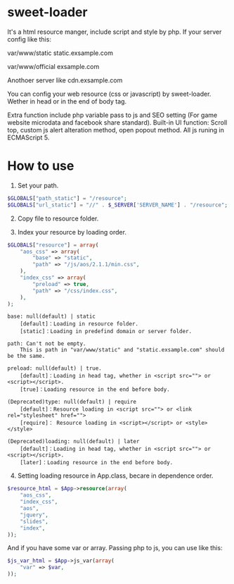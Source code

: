 # sweet-loader
It's a html resource manger, include script and style by php.
If your server config like this:

var/www/static
static.exsample.com

var/www/official
exsample.com

Anothoer server like
cdn.exsample.com

You can config your web resource (css or javascript) by sweet-loader.
Wether in head or in the end of body tag.

Extra function include php variable pass to js and SEO setting (For game website microdata and facebook share standard).
Built-in UI function: Scroll top, custom js alert alteration method, open popout method.
All js runing in ECMAScript 5.

# How to use

1. Set your path.
```php
$GLOBALS["path_static"] = "/resource";
$GLOBALS["url_static"] = "//" . $_SERVER['SERVER_NAME'] . "/resource";
```

2. Copy file to resource folder.

3. Index your resource by loading order.
```php
$GLOBALS["resource"] = array(
	"aos_css" => array(
		"base" => "static",
		"path" => "/js/aos/2.1.1/min.css",
	),
	"index_css" => array(
		"preload" => true,
		"path" => "/css/index.css",
	),
);
```
	base: null(default) | static
		[default]：Loading in resource folder.
		[static]：Loading in predefind domain or server folder.

	path: Can't not be empty.
		This is path in "var/www/static" and "static.exsample.com" should be the same.

	preload: null(default) | true.
		[default]：Loading in head tag, whether in <script src=""> or <script></script>.
		[true]：Loading resource in the end before body.

	(Deprecated)type: null(default) | require
		[default]：Resource loading in <script src=""> or <link rel="stylesheet" href="">
		[require]： Resource loading in <script></script> or <style></style>

	(Deprecated)loading: null(default) | later
		[default]：Loading in head tag, whether in <script src=""> or <script></script>.
		[later]：Loading resource in the end before body.

4. Setting loading resource in App.class, becare in dependence order.

```php
$resource_html = $App->resource(array(
	"aos_css",
	"index_css",
	"aos",
	"jquery",
	"slides",
	"index",
));
```

And if you have some var or array. Passing php to js, you can use like this:
```php
$js_var_html = $App->js_var(array(
	"var" => $var,
));
```
